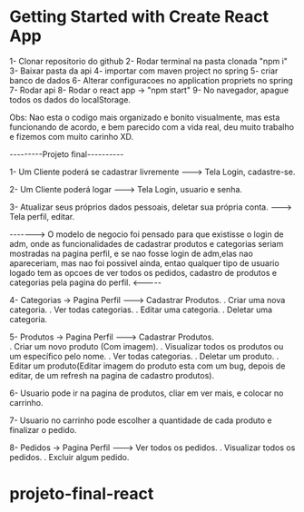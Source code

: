 # Getting Started with Create React App
1- Clonar repositorio do github
2- Rodar terminal na pasta clonada "npm i"
3- Baixar pasta da api
4- importar com maven project no spring
5- criar banco de dados
6- Alterar configuracoes no application propriets no spring
7- Rodar api
8- Rodar o react app -> "npm start"
9- No navegador, apague todos os dados do localStorage.

Obs: Nao esta o codigo mais organizado e bonito visualmente, mas esta funcionando de acordo, e bem parecido com a vida real, deu muito trabalho e fizemos com muito carinho XD.


---------Projeto final----------


1- Um Cliente poderá se cadastrar livremente ---> Tela Login, cadastre-se.

2- Um Cliente poderá logar ---> Tela Login, usuario e senha.

3- Atualizar seus próprios dados pessoais, deletar sua própria conta. ---> Tela perfil, editar.

-------> O modelo de negocio foi pensado para que existisse o login de adm, onde as funcionalidades de cadastrar
 produtos e categorias seriam mostradas na pagina perfil, e se nao fosse login de adm,elas nao apareceriam, mas nao foi possivel
ainda, entao qualquer tipo de usuario logado tem as opcoes de ver todos os pedidos, cadastro de produtos e categorias pela pagina do perfil. <-----


4- Categorias -> Pagina Perfil ---> Cadastrar Produtos.	
	. Criar uma nova categoria.
	. Ver todas categorias.
	. Editar uma categoria.
	. Deletar uma categoria.

5- Produtos -> Pagina Perfil ---> Cadastrar Produtos.		
	. Criar um novo produto (Com imagem).
	. Visualizar todos os produtos ou um específico pelo nome.
	. Ver todas categorias.
	. Deletar um produto.
	. Editar um produto(Editar imagem do produto esta com um bug, depois de editar, de um refresh na pagina de cadastro produtos).


6- Usuario pode ir na pagina de produtos, cliar em ver mais, e colocar no carrinho.

7- Usuario no carrinho pode escolher a quantidade de cada produto e finalizar o pedido.

8- Pedidos -> Pagina Perfil ---> Ver todos os pedidos.
	. Visualizar todos os pedidos.
	. Excluir algum pedido.
# projeto-final-react
